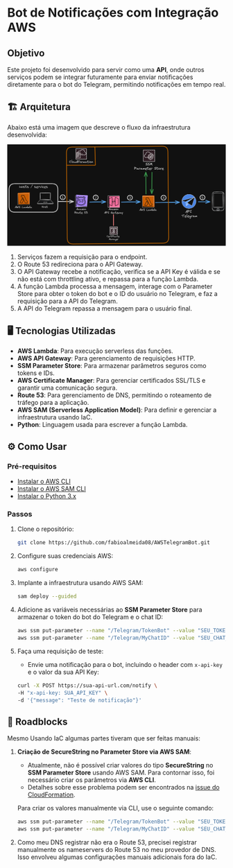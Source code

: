 # Bot de Notificações com Integração AWS

## Objetivo

Este projeto foi desenvolvido para servir como uma **API**, onde outros serviços podem se integrar futuramente para enviar notificações diretamente para o bot do Telegram, permitindo notificações em tempo real.

## 🏗️ Arquitetura

Abaixo está uma imagem que descreve o fluxo da infraestrutura desenvolvida:

![Imagem descrevendo o fluxo do programa](./arquitetura_bot.png)

1. Serviços fazem a requisição para o endpoint.
2. O Route 53 redireciona para o API Gateway.
3. O API Gateway recebe a notificação, verifica se a API Key é válida e se não está com throttling ativo, e repassa para a função Lambda.
4. A função Lambda processa a mensagem, interage com o Parameter Store para obter o token do bot e o ID do usuário no Telegram, e faz a requisição para a API do Telegram.
5. A API do Telegram repassa a mensagem para o usuário final.

## 🖥️ Tecnologias Utilizadas

- **AWS Lambda**: Para execução serverless das funções.
- **AWS API Gateway**: Para gerenciamento de requisições HTTP.
- **SSM Parameter Store**: Para armazenar parâmetros seguros como tokens e IDs.
- **AWS Certificate Manager**: Para gerenciar certificados SSL/TLS e garantir uma comunicação segura.
- **Route 53**: Para gerenciamento de DNS, permitindo o roteamento de tráfego para a aplicação.
- **AWS SAM (Serverless Application Model)**: Para definir e gerenciar a infraestrutura usando IaC.
- **Python**: Linguagem usada para escrever a função Lambda.

## ⚙️ Como Usar

### Pré-requisitos

- [Instalar o AWS CLI](https://docs.aws.amazon.com/cli/latest/userguide/install-cliv2.html)
- [Instalar o AWS SAM CLI](https://docs.aws.amazon.com/serverless-application-model/latest/developerguide/install-sam-cli.html)
- [Instalar o Python 3.x](https://www.python.org/downloads/)

### Passos

1. Clone o repositório:

   ```bash
   git clone https://github.com/fabioalmeida08/AWSTelegramBot.git
   ```

2. Configure suas credenciais AWS:

   ```bash
   aws configure
   ```

3. Implante a infraestrutura usando AWS SAM:

   ```bash
   sam deploy --guided
   ```

4. Adicione as variáveis necessárias ao **SSM Parameter Store** para armazenar o token do bot do Telegram e o chat ID:

   ```bash
   aws ssm put-parameter --name "/Telegram/TokenBot" --value "SEU_TOKEN" --type SecureString
   aws ssm put-parameter --name "/Telegram/MyChatID" --value "SEU_CHAT_ID" --type String
   ```

5. Faça uma requisição de teste:
   - Envie uma notificação para o bot, incluindo o header com `x-api-key` e o valor da sua API Key:
   ```bash
   curl -X POST https://sua-api-url.com/notify \
   -H "x-api-key: SUA_API_KEY" \
   -d '{"message": "Teste de notificação"}'
   ```

## 🚧 Roadblocks

Mesmo Usando IaC algumas partes tiveram que ser feitas manuais:

1. **Criação de SecureString no Parameter Store via AWS SAM**:

   - Atualmente, não é possível criar valores do tipo **SecureString** no **SSM Parameter Store** usando AWS SAM. Para contornar isso, foi necessário criar os parâmetros via **AWS CLI**.
   - Detalhes sobre esse problema podem ser encontrados na [issue do CloudFormation](https://github.com/aws-cloudformation/cloudformation-coverage-roadmap/issues/82).

   Para criar os valores manualmente via CLI, use o seguinte comando:

   ```bash
   aws ssm put-parameter --name "/Telegram/TokenBot" --value "SEU_TOKEN" --type SecureString
   aws ssm put-parameter --name "/Telegram/MyChatID" --value "SEU_CHAT_ID" --type String
   ```

2. Como meu DNS registrar não era o Route 53, precisei registrar manualmente os nameservers do Route 53 no meu provedor de DNS. Isso envolveu algumas configurações manuais adicionais fora do IaC.
